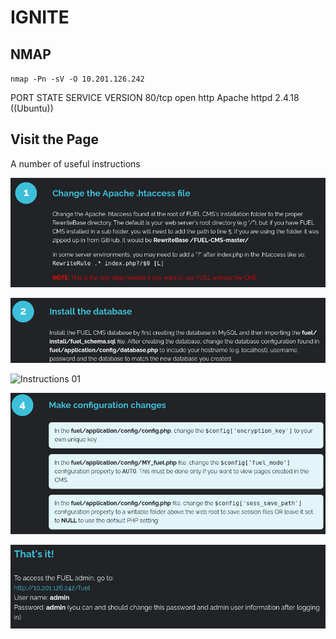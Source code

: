 # IGNITE

## NMAP

`nmap -Pn -sV -O 10.201.126.242`  

PORT   STATE SERVICE VERSION
80/tcp open  http    Apache httpd 2.4.18 ((Ubuntu))

## Visit the Page  

A number of useful instructions  

![Instructions 01](assets/ignite-01.png)  

![Instructions 01](assets/ignite-02.png) 

![Instructions 01](assets/ignite-013png) 

![Instructions 01](assets/ignite-04.png) 

![Instructions 01](assets/ignite-05.png) 